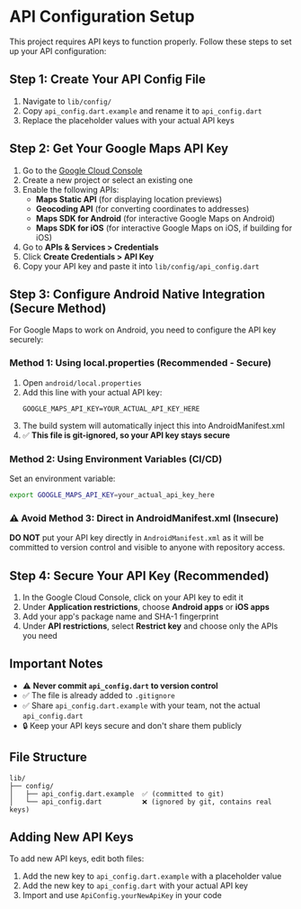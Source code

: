 # API Configuration Setup

This project requires API keys to function properly. Follow these steps to set up your API configuration:

## Step 1: Create Your API Config File

1. Navigate to `lib/config/`
2. Copy `api_config.dart.example` and rename it to `api_config.dart`
3. Replace the placeholder values with your actual API keys

## Step 2: Get Your Google Maps API Key

1. Go to the [Google Cloud Console](https://console.cloud.google.com/)
2. Create a new project or select an existing one
3. Enable the following APIs:
   - **Maps Static API** (for displaying location previews)
   - **Geocoding API** (for converting coordinates to addresses)
   - **Maps SDK for Android** (for interactive Google Maps on Android)
   - **Maps SDK for iOS** (for interactive Google Maps on iOS, if building for iOS)
4. Go to **APIs & Services > Credentials**
5. Click **Create Credentials > API Key**
6. Copy your API key and paste it into `lib/config/api_config.dart`

## Step 3: Configure Android Native Integration (Secure Method)

For Google Maps to work on Android, you need to configure the API key securely:

### Method 1: Using local.properties (Recommended - Secure)

1. Open `android/local.properties` 
2. Add this line with your actual API key:
   ```
   GOOGLE_MAPS_API_KEY=YOUR_ACTUAL_API_KEY_HERE
   ```
3. The build system will automatically inject this into AndroidManifest.xml
4. ✅ **This file is git-ignored, so your API key stays secure**

### Method 2: Using Environment Variables (CI/CD)

Set an environment variable:
```bash
export GOOGLE_MAPS_API_KEY=your_actual_api_key_here
```

### ⚠️ Avoid Method 3: Direct in AndroidManifest.xml (Insecure)

**DO NOT** put your API key directly in `AndroidManifest.xml` as it will be committed to version control and visible to anyone with repository access.

## Step 4: Secure Your API Key (Recommended)

1. In the Google Cloud Console, click on your API key to edit it
2. Under **Application restrictions**, choose **Android apps** or **iOS apps**
3. Add your app's package name and SHA-1 fingerprint
4. Under **API restrictions**, select **Restrict key** and choose only the APIs you need

## Important Notes

- ⚠️ **Never commit `api_config.dart` to version control**
- ✅ The file is already added to `.gitignore`
- ✅ Share `api_config.dart.example` with your team, not the actual `api_config.dart`
- 🔒 Keep your API keys secure and don't share them publicly

## File Structure

```
lib/
├── config/
│   ├── api_config.dart.example  ✅ (committed to git)
│   └── api_config.dart          ❌ (ignored by git, contains real keys)
```

## Adding New API Keys

To add new API keys, edit both files:

1. Add the new key to `api_config.dart.example` with a placeholder value
2. Add the new key to `api_config.dart` with your actual API key
3. Import and use `ApiConfig.yourNewApiKey` in your code
